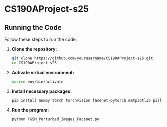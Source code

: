 # CS190AProject-s25

## Running the Code

Follow these steps to run the code:

1. **Clone the repository:**
   ```bash
   git clone https://github.com/yourusername/CS190AProject-s25.git
   cd CS190AProject-s25

2. **Activate virtual environment:**
   ```bash
   source env/bin/activate

3. **Install necessary packages:**
   ```bash
   pip install numpy torch torchvision facenet-pytorch matplotlib pillow

4. **Run the program:**
   ```bash
   python FGSM_Perturbed_Images_Facenet.py
